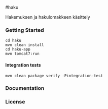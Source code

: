 #haku


Hakemuksen ja hakulomakkeen käsittely

### Getting Started

    cd haku
    mvn clean install
    cd haku-app
    mvn tomcat7:run

#### Integration tests
    
    mvn clean package verify -Pintegration-test

### Documentation


### License
